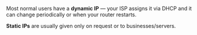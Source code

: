 Most normal users have a **dynamic IP** — your ISP assigns it via DHCP and it can change periodically or when your router restarts.

**Static IPs** are usually given only on request or to businesses/servers.

